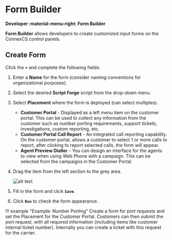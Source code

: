 # Form Builder
**Developer :material-menu-right: Form Builder**

**Form Builder** allows developers to create customized input forms on the ConnexCS control panels.

## Create Form
Click the **`+`** and complete the following fields:

1. Enter a **Name** for the form (consider naming conventions for organizational purposes).
2. Select the desired **Script Forge** script from the drop-down menu.
3. Select **Placement** where the form is deployed (can select multiples).

    * **Customer Portal** - Displayed as a left menu item on the customer portal. This can be used to collect any information from the customer such as number porting requirements, support tickets, investigations, custom reporting, etc.
    * **Customer Portal Call Report** - An integrated call reporting capability. On the customer portal, allows a customer to select 1 or more calls to report, after clicking to report selected calls, the form will appear.
    * **Agent Preview Dialler** - You can design an interface for the agents to view when using Web Phone with a campaign. This can be selected from the campaigns in the Customer Portal.

4. Drag the item from the left section to the grey area.

    ![alt text][edit-formbuilder]

5. Fill in the form and click **`Save`**.
6. Click **`Run`** to check the form appearance.

!!! example "Example: Number Porting"
    Create a form for port requests and set the Placement for the Customer Portal. Customers can then submit the port request, with all required information (including items like customer internal ticket number). Internally you can create a ticket with this request for the carrier.  

[edit-formbuilder]: /developers/img/edit-formbuilder.png "New Form"

